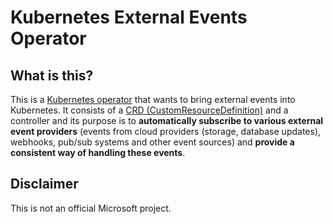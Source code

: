 Kubernetes External Events Operator
===================================

What is this?
-------------

This is a [Kubernetes operator][1] that wants to bring external events into Kubernetes. It consists of a [CRD (CustomResourceDefinition)][2] and a controller and its purpose is to **automatically subscribe to various external event providers** (events from cloud providers (storage, database updates), webhooks, pub/sub systems and other event sources) and **provide a consistent way of handling these events**.


Disclaimer
----------

This is not an official Microsoft project.

[1]: https://coreos.com/operators/
[2]: https://kubernetes.io/docs/concepts/api-extension/custom-resources/
